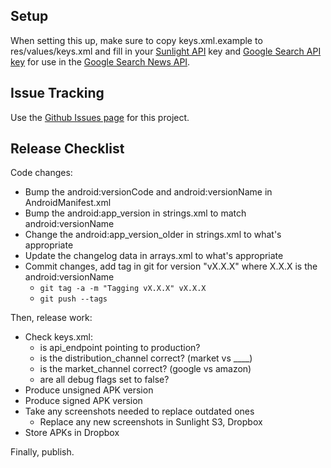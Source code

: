 Setup
-----

When setting this up, make sure to copy keys.xml.example to res/values/keys.xml and fill in your [Sunlight API](http://services.sunlightlabs.com) key and [Google Search API key](http://code.google.com/apis/loader/signup.html) for use in the [Google Search News API](http://code.google.com/apis/newssearch/v1/jsondevguide.html).


Issue Tracking
------

Use the [Github Issues page](http://github.com/sunlightlabs/congress/issues) for this project.


Release Checklist
-----------------

Code changes:

* Bump the android:versionCode and android:versionName in AndroidManifest.xml
* Bump the android:app_version in strings.xml to match android:versionName
* Change the android:app_version_older in strings.xml to what's appropriate
* Update the changelog data in arrays.xml to what's appropriate
* Commit changes, add tag in git for version "vX.X.X" where X.X.X is the android:versionName
  - `git tag -a -m "Tagging vX.X.X" vX.X.X`
  - `git push --tags`

Then, release work:

* Check keys.xml:
  * is api_endpoint pointing to production?
  * is the distribution_channel correct? (market vs ____)
  * is the market_channel correct? (google vs amazon)
  * are all debug flags set to false?
* Produce unsigned APK version
* Produce signed APK version
* Take any screenshots needed to replace outdated ones
  * Replace any new screenshots in Sunlight S3, Dropbox
* Store APKs in Dropbox

Finally, publish.
